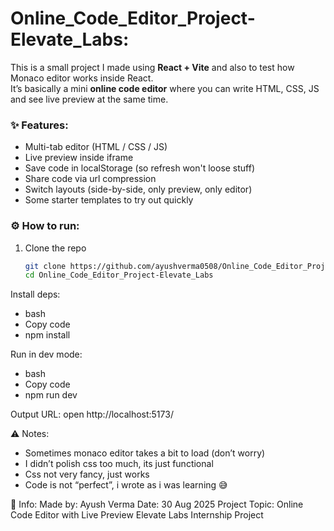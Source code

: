 # Online_Code_Editor_Project-Elevate_Labs:

This is a small project I made using **React + Vite** and also to test how Monaco editor works inside React.  
It’s basically a mini **online code editor** where you can write HTML, CSS, JS and see live preview at the same time.

### ✨ Features:
- Multi-tab editor (HTML / CSS / JS)
- Live preview inside iframe
- Save code in localStorage (so refresh won't loose stuff)
- Share code via url compression
- Switch layouts (side-by-side, only preview, only editor)
- Some starter templates to try out quickly

### ⚙️ How to run:
1. Clone the repo  
   ```bash
   git clone https://github.com/ayushverma0508/Online_Code_Editor_Project-Elevate_Labs.git
   cd Online_Code_Editor_Project-Elevate_Labs


Install deps:
- bash
- Copy code
- npm install

Run in dev mode:
- bash
- Copy code
- npm run dev

Output URL:
open http://localhost:5173/

⚠️ Notes:
- Sometimes monaco editor takes a bit to load (don’t worry)
- I didn’t polish css too much, its just functional
- Css not very fancy, just works
- Code is not “perfect”, i wrote as i was learning 😅

📅 Info:
 Made by: Ayush Verma
 Date: 30 Aug 2025
 Project Topic: Online Code Editor with Live Preview
 Elevate Labs Internship Project